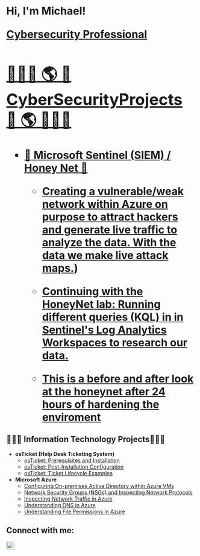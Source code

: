 <h1>Hi, I'm Michael!
  
  <a href="https://linkedin.com/in/Michael-Tai-Davis">Cybersecurity Professional

<h2>👨🏻‍💻 🌎 🔐 CyberSecurityProjects 🔐 🌎 👨🏻‍💻 </h2>

- <b> 🐝 Microsoft Sentinel (SIEM) / Honey Net 🍯  </b>
  - [Creating a vulnerable/weak network within Azure on purpose to attract hackers and generate live traffic to analyze the data. With the data we make live attack maps.](https://github.com/MikeyDeei/Honey-Net))
    
  - [ Continuing with the HoneyNet lab: Running different queries (KQL) in in Sentinel's Log Analytics Workspaces to research our data.  ](https://github.com/MikeyDeei/Logging)
    
  - [This is a before and after look at the honeynet after 24 hours of hardening the enviroment](https://github.com/MikeyDeei/Secure_Cloud)

<h2> 👨🏻‍💻  Information Technology Projects👨🏻‍💻 </h2>

- <b>osTicket (Help Desk Ticketing System)</b>
  - [osTicket: Prerequisites and Installation](https://github.com/MikeyDeei/osticket-prereqs)
  - [osTicket: Post-Installation Configuration](https://github.com/MikeyDeei/post-install-config)
  - [osTicket: Ticket Lifecycle Examples](https://github.com/MikeyDeei/ticket-lifecycle)
- <b>Microsoft Azure</b>
  - [Configuring On-premises Active Directory within Azure VMs](https://github.com/MikeyDeei/configure-ad)
  - [Network Security Groups (NSGs) and Inspecting Network Protocols](https://github.com/MikeyDeei/azure-network-protocols)
  - [Inspecting Network Traffic in Azure](https://github.com/MikeyDeei/Inspecting-Network-Traffic-in-Azure)
  - [Understanding DNS in Azure](https://github.com/MikeyDeei/Understanding-DNS-in-Azure)
  - [Understanding File Permissions in Azure](https://github.com/MikeyDeei/Understanding-File-Permissions-in-Azure)

<h2>Connect with me:</h2>

[<img align="left" alt="Josh | LinkedIn" width="22px" src="https://cdn.jsdelivr.net/npm/simple-icons@v3/icons/linkedin.svg" />][linkedin]

[linkedin]: https://linkedin.com/in/Michael-Tai-Davis
